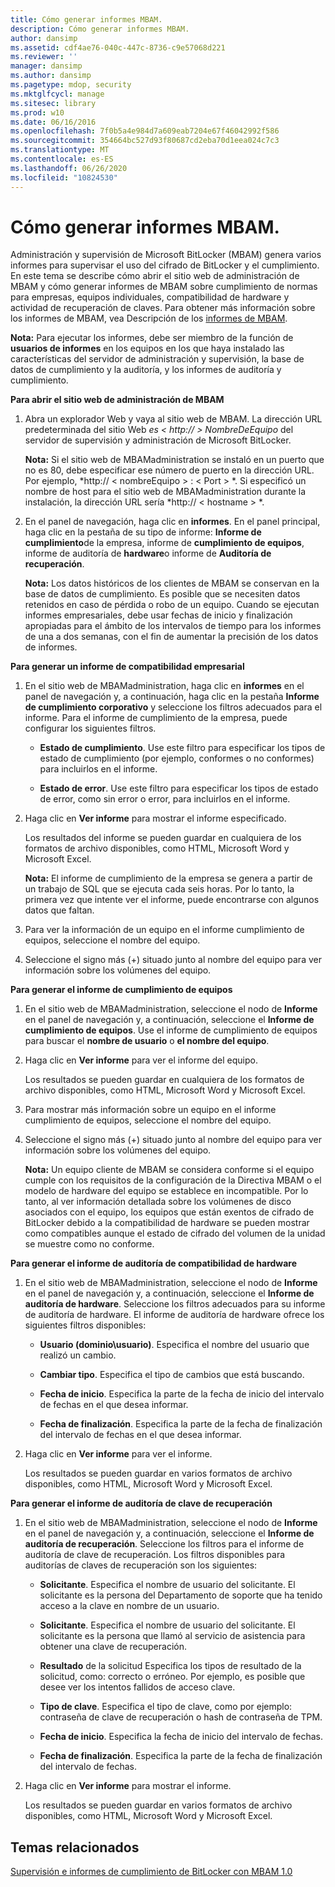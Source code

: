 ```yaml
---
title: Cómo generar informes MBAM.
description: Cómo generar informes MBAM.
author: dansimp
ms.assetid: cdf4ae76-040c-447c-8736-c9e57068d221
ms.reviewer: ''
manager: dansimp
ms.author: dansimp
ms.pagetype: mdop, security
ms.mktglfcycl: manage
ms.sitesec: library
ms.prod: w10
ms.date: 06/16/2016
ms.openlocfilehash: 7f0b5a4e984d7a609eab7204e67f46042992f586
ms.sourcegitcommit: 354664bc527d93f80687cd2eba70d1eea024c7c3
ms.translationtype: MT
ms.contentlocale: es-ES
ms.lasthandoff: 06/26/2020
ms.locfileid: "10824530"
---
```

# Cómo generar informes MBAM.


Administración y supervisión de Microsoft BitLocker (MBAM) genera varios informes para supervisar el uso del cifrado de BitLocker y el cumplimiento. En este tema se describe cómo abrir el sitio web de administración de MBAM y cómo generar informes de MBAM sobre cumplimiento de normas para empresas, equipos individuales, compatibilidad de hardware y actividad de recuperación de claves. Para obtener más información sobre los informes de MBAM, vea Descripción de los [informes de MBAM](understanding-mbam-reports-mbam-1.md).

**Nota:**  Para ejecutar los informes, debe ser miembro de la función de **usuarios de informes** en los equipos en los que haya instalado las características del servidor de administración y supervisión, la base de datos de cumplimiento y la auditoría, y los informes de auditoría y cumplimiento.

 

**Para abrir el sitio web de administración de MBAM**

1.  Abra un explorador Web y vaya al sitio web de MBAM. La dirección URL predeterminada del sitio Web *es &lt; http:// &gt; NombreDeEquipo* del servidor de supervisión y administración de Microsoft BitLocker.

    **Nota:**  Si el sitio web de MBAMadministration se instaló en un puerto que no es 80, debe especificar ese número de puerto en la dirección URL. Por ejemplo, *http:// &lt; nombreEquipo &gt; : &lt; Port &gt; *. Si especificó un nombre de host para el sitio web de MBAMadministration durante la instalación, la dirección URL sería *http:// &lt; hostname &gt; *.

     

2.  En el panel de navegación, haga clic en **informes**. En el panel principal, haga clic en la pestaña de su tipo de informe: **Informe de cumplimiento**de la empresa, informe de **cumplimiento de equipos**, informe de auditoría de **hardware**o informe de **Auditoría de recuperación**.

    **Nota:**  Los datos históricos de los clientes de MBAM se conservan en la base de datos de cumplimiento. Es posible que se necesiten datos retenidos en caso de pérdida o robo de un equipo. Cuando se ejecutan informes empresariales, debe usar fechas de inicio y finalización apropiadas para el ámbito de los intervalos de tiempo para los informes de una a dos semanas, con el fin de aumentar la precisión de los datos de informes.

     

**Para generar un informe de compatibilidad empresarial**

1.  En el sitio web de MBAMadministration, haga clic en **informes** en el panel de navegación y, a continuación, haga clic en la pestaña **Informe de cumplimiento corporativo** y seleccione los filtros adecuados para el informe. Para el informe de cumplimiento de la empresa, puede configurar los siguientes filtros.

    -   **Estado de cumplimiento**. Use este filtro para especificar los tipos de estado de cumplimiento (por ejemplo, conformes o no conformes) para incluirlos en el informe.

    -   **Estado de error**. Use este filtro para especificar los tipos de estado de error, como sin error o error, para incluirlos en el informe.

2.  Haga clic en **Ver informe** para mostrar el informe especificado.

    Los resultados del informe se pueden guardar en cualquiera de los formatos de archivo disponibles, como HTML, Microsoft Word y Microsoft Excel.

    **Nota:**  El informe de cumplimiento de la empresa se genera a partir de un trabajo de SQL que se ejecuta cada seis horas. Por lo tanto, la primera vez que intente ver el informe, puede encontrarse con algunos datos que faltan.

     

3.  Para ver la información de un equipo en el informe cumplimiento de equipos, seleccione el nombre del equipo.

4.  Seleccione el signo más (+) situado junto al nombre del equipo para ver información sobre los volúmenes del equipo.

**Para generar el informe de cumplimiento de equipos**

1.  En el sitio web de MBAMadministration, seleccione el nodo de **Informe** en el panel de navegación y, a continuación, seleccione el **Informe de cumplimiento de equipos**. Use el informe de cumplimiento de equipos para buscar el **nombre de usuario** o **el nombre del equipo**.

2.  Haga clic en **Ver informe** para ver el informe del equipo.

    Los resultados se pueden guardar en cualquiera de los formatos de archivo disponibles, como HTML, Microsoft Word y Microsoft Excel.

3.  Para mostrar más información sobre un equipo en el informe cumplimiento de equipos, seleccione el nombre del equipo.

4.  Seleccione el signo más (+) situado junto al nombre del equipo para ver información sobre los volúmenes del equipo.

    **Nota:**  Un equipo cliente de MBAM se considera conforme si el equipo cumple con los requisitos de la configuración de la Directiva MBAM o el modelo de hardware del equipo se establece en incompatible. Por lo tanto, al ver información detallada sobre los volúmenes de disco asociados con el equipo, los equipos que están exentos de cifrado de BitLocker debido a la compatibilidad de hardware se pueden mostrar como compatibles aunque el estado de cifrado del volumen de la unidad se muestre como no conforme.

     

**Para generar el informe de auditoría de compatibilidad de hardware**

1.  En el sitio web de MBAMadministration, seleccione el nodo de **Informe** en el panel de navegación y, a continuación, seleccione el **Informe de auditoría de hardware**. Seleccione los filtros adecuados para su informe de auditoría de hardware. El informe de auditoría de hardware ofrece los siguientes filtros disponibles:

    -   **Usuario (dominio\\usuario)**. Especifica el nombre del usuario que realizó un cambio.

    -   **Cambiar tipo**. Especifica el tipo de cambios que está buscando.

    -   **Fecha de inicio**. Especifica la parte de la fecha de inicio del intervalo de fechas en el que desea informar.

    -   **Fecha de finalización**. Especifica la parte de la fecha de finalización del intervalo de fechas en el que desea informar.

2.  Haga clic en **Ver informe** para ver el informe.

    Los resultados se pueden guardar en varios formatos de archivo disponibles, como HTML, Microsoft Word y Microsoft Excel.

**Para generar el informe de auditoría de clave de recuperación**

1.  En el sitio web de MBAMadministration, seleccione el nodo de **Informe** en el panel de navegación y, a continuación, seleccione el **Informe de auditoría de recuperación**. Seleccione los filtros para el informe de auditoría de clave de recuperación. Los filtros disponibles para auditorías de claves de recuperación son los siguientes:

    -   **Solicitante**. Especifica el nombre de usuario del solicitante. El solicitante es la persona del Departamento de soporte que ha tenido acceso a la clave en nombre de un usuario.

    -   **Solicitante**. Especifica el nombre de usuario del solicitante. El solicitante es la persona que llamó al servicio de asistencia para obtener una clave de recuperación.

    -   **Resultado** de la solicitud Especifica los tipos de resultado de la solicitud, como: correcto o erróneo. Por ejemplo, es posible que desee ver los intentos fallidos de acceso clave.

    -   **Tipo de clave**. Especifica el tipo de clave, como por ejemplo: contraseña de clave de recuperación o hash de contraseña de TPM.

    -   **Fecha de inicio**. Especifica la fecha de inicio del intervalo de fechas.

    -   **Fecha de finalización**. Especifica la parte de la fecha de finalización del intervalo de fechas.

2.  Haga clic en **Ver informe** para mostrar el informe.

    Los resultados se pueden guardar en varios formatos de archivo disponibles, como HTML, Microsoft Word y Microsoft Excel.

## Temas relacionados


[Supervisión e informes de cumplimiento de BitLocker con MBAM 1.0](monitoring-and-reporting-bitlocker-compliance-with-mbam-10.md)

 

 





